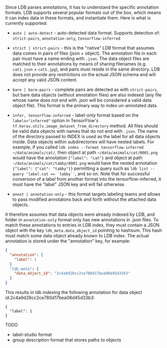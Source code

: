 Since LDB parses annotations, it has to understand the specific annotation formats. LDB supports several popular formats out of the box, which means it can index data in these formats, and instantiate them. Here is what is currently supported:

* `auto | auto-detect` - auto-detected data format. Supports detection of: `strict-pairs`, `annotation-only`, `tensorflow-inferred`

* `strict | strict-pairs` - this is the "native" LDB format that assumes data comes in pairs of files (json + object). The annotation file in each pair must have a name ending with `.json`. The data object files are matched to their annotations by means of sharing filenames (e.g. `cat1.json` + `cat1.jpg`), and pairs must reside in the same directory. LDB does not provide any restrictions on the actual JSON schema and will accept any valid JSON content.

* `bare | bare-pairs` - complete pairs are detected as with `strict-pairs`, but bare data objects (without annotation files) are also indexed (any file whose name does not end with .json will be considered a valid data object file). This format is the primary way to index un-annotated data. 

* `infer, tensorflow-inferred` - label-only format based on the `labels="inferred"` option in TensorFlow's `tf.keras.utils.image_dataset_from_directory` method. All files should be valid data objects with names that do not end with `.json`. The name of the directory passed to INDEX is used as the label for all data objects inside. Data objects within subdirectories will have nested labels. For example, if you called `ldb index --format tensorflow-inferred ~/data/animals/cat/`, then object at path `~/data/animals/cat/0001.png` would have the annotation `{"label": "cat"}` and object at path `~/data/animals/cat/tabby/0001.png` would have the nested annotation `{"label": {"cat": "tabby"}}` permitting a query such as ```ldb list --query 'label.cat == `tabby`'```, and so on. Note that for successful conversion of a label from another format into the tensorflow-inferred, it must have the "label" JSON key and will fail otherwise.

* `annot | annotation-only` - this format targets labeling teams and allows to pass modified annotatons back and forth without the attached data objects. 

It therefore assumes that data objects were already indexed by LDB, and folder in `annotation-only` format only has new annotations in .json files. To match these annotations to entries in LDB index, they must contain a JSON object with the key `ldb_meta.data_object_id` pointing to hashsum. This hash must match some data object already known to LDB index. The actual annotation is stored under the "annotation" key, for example:

```json
{
  "annotation": {
    "label": 1
  }
  "ldb_meta": {
    "data_object_id": "2c4a9d28cc2ce780d17bea08d45d33b3"
  }
}
```
This results in ldb indexing the following annotation for data object id:2c4a9d28cc2ce780d17bea08d45d33b3:
```
{
  "label": 1
}
```

TODO

* label-studio format
* group description format that stores paths to objects
